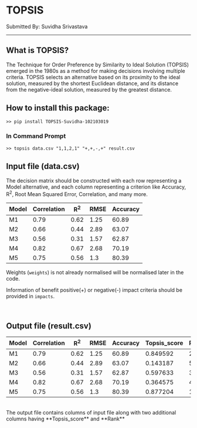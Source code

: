 # TOPSIS


Submitted By: Suvidha Srivastava

***

## What is TOPSIS?

The Technique for Order Preference by Similarity to Ideal Solution (TOPSIS) emerged
in the 1980s as a method for making decisions involving multiple criteria. TOPSIS
selects an alternative based on its proximity to the ideal solution, measured by the 
shortest Euclidean distance, and its distance from the negative-ideal solution, 
measured by the greatest distance.
<br>

## How to install this package:
```
>> pip install TOPSIS-Suvidha-102103019
```


### In Command Prompt
```
>> topsis data.csv "1,1,2,1" "+,+,-,+" result.csv
```

## Input file (data.csv)

The decision matrix should be constructed with each row representing a Model alternative, 
and each column representing a criterion like Accuracy, R<sup>2</sup>, 
Root Mean Squared Error, Correlation, and many more.

Model | Correlation | R<sup>2</sup> | RMSE | Accuracy
------------ | ------------- | ------------ | ------------- | ------------
M1 |	0.79 | 0.62	| 1.25 | 60.89
M2 |  0.66 | 0.44	| 2.89 | 63.07
M3 |	0.56 | 0.31	| 1.57 | 62.87
M4 |	0.82 | 0.67	| 2.68 | 70.19
M5 |	0.75 | 0.56	| 1.3	 | 80.39

Weights (`weights`) is not already normalised will be normalised later in the code.

Information of benefit positive(+) or negative(-) impact criteria should be provided in `impacts`.

<br>

## Output file (result.csv)


Model | Correlation | R<sup>2</sup> | RMSE | Accuracy | Topsis_score | Rank
------------ | ------------- | ------------ | ------------- | ------------ | ------------- | ------------- 
M1 |	0.79 | 0.62	| 1.25 | 60.89 | 0.849592 | 2
M2 |  0.66 | 0.44	| 2.89 | 63.07 | 0.143187 | 5
M3 |	0.56 | 0.31	| 1.57 | 62.87 | 0.597633 | 3
M4 |	0.82 | 0.67	| 2.68 | 70.19 | 0.364575 | 4
M5 |	0.75 | 0.56	| 1.3	 | 80.39 | 0.877204 | 1

<br>
The output file contains columns of input file along with two additional columns having **Topsis_score** and **Rank** 

